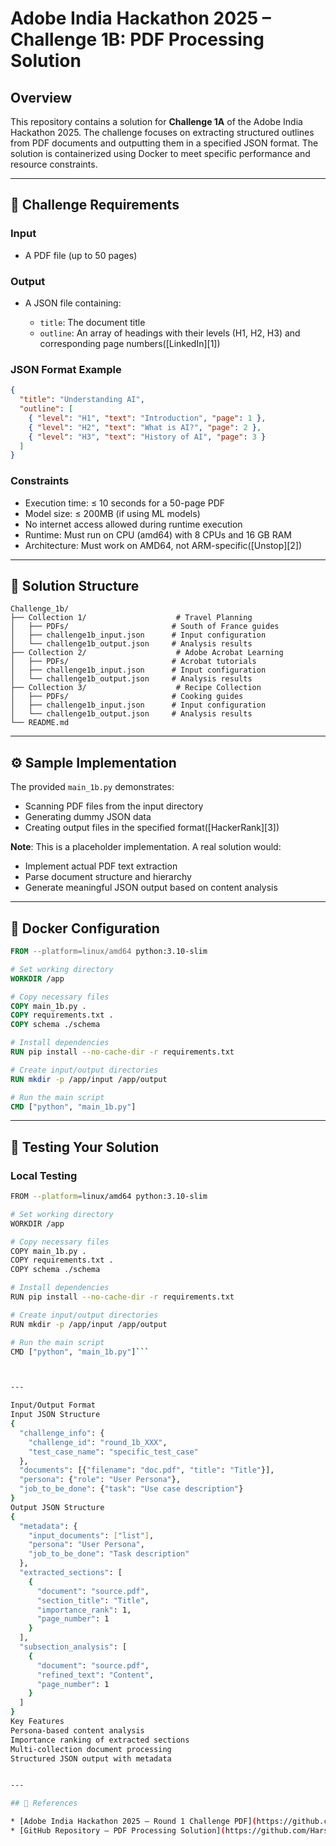 # Adobe India Hackathon 2025 – Challenge 1B: PDF Processing Solution

## Overview

This repository contains a solution for **Challenge 1A** of the Adobe India Hackathon 2025. The challenge focuses on extracting structured outlines from PDF documents and outputting them in a specified JSON format. The solution is containerized using Docker to meet specific performance and resource constraints.

---

## 🚀 Challenge Requirements

### Input

* A PDF file (up to 50 pages)

### Output

* A JSON file containing:

  * `title`: The document title
  * `outline`: An array of headings with their levels (H1, H2, H3) and corresponding page numbers([LinkedIn][1])

### JSON Format Example

```json
{
  "title": "Understanding AI",
  "outline": [
    { "level": "H1", "text": "Introduction", "page": 1 },
    { "level": "H2", "text": "What is AI?", "page": 2 },
    { "level": "H3", "text": "History of AI", "page": 3 }
  ]
}
```



### Constraints

* Execution time: ≤ 10 seconds for a 50-page PDF
* Model size: ≤ 200MB (if using ML models)
* No internet access allowed during runtime execution
* Runtime: Must run on CPU (amd64) with 8 CPUs and 16 GB RAM
* Architecture: Must work on AMD64, not ARM-specific([Unstop][2])

---

## 🧪 Solution Structure

```plaintext
Challenge_1b/
├── Collection 1/                    # Travel Planning
│   ├── PDFs/                       # South of France guides
│   ├── challenge1b_input.json      # Input configuration
│   └── challenge1b_output.json     # Analysis results
├── Collection 2/                    # Adobe Acrobat Learning
│   ├── PDFs/                       # Acrobat tutorials
│   ├── challenge1b_input.json      # Input configuration
│   └── challenge1b_output.json     # Analysis results
├── Collection 3/                    # Recipe Collection
│   ├── PDFs/                       # Cooking guides
│   ├── challenge1b_input.json      # Input configuration
│   └── challenge1b_output.json     # Analysis results
└── README.md
```



---

## ⚙️ Sample Implementation

The provided `main_1b.py` demonstrates:

* Scanning PDF files from the input directory
* Generating dummy JSON data
* Creating output files in the specified format([HackerRank][3])

**Note**: This is a placeholder implementation. A real solution would:

* Implement actual PDF text extraction
* Parse document structure and hierarchy
* Generate meaningful JSON output based on content analysis

---

## 🐳 Docker Configuration

```Dockerfile
FROM --platform=linux/amd64 python:3.10-slim

# Set working directory
WORKDIR /app

# Copy necessary files
COPY main_1b.py .
COPY requirements.txt .
COPY schema ./schema

# Install dependencies
RUN pip install --no-cache-dir -r requirements.txt

# Create input/output directories
RUN mkdir -p /app/input /app/output

# Run the main script
CMD ["python", "main_1b.py"]
```



---

## 🧪 Testing Your Solution

### Local Testing

```bash
FROM --platform=linux/amd64 python:3.10-slim

# Set working directory
WORKDIR /app

# Copy necessary files
COPY main_1b.py .
COPY requirements.txt .
COPY schema ./schema

# Install dependencies
RUN pip install --no-cache-dir -r requirements.txt

# Create input/output directories
RUN mkdir -p /app/input /app/output

# Run the main script
CMD ["python", "main_1b.py"]```



---

Input/Output Format
Input JSON Structure
{
  "challenge_info": {
    "challenge_id": "round_1b_XXX",
    "test_case_name": "specific_test_case"
  },
  "documents": [{"filename": "doc.pdf", "title": "Title"}],
  "persona": {"role": "User Persona"},
  "job_to_be_done": {"task": "Use case description"}
}
Output JSON Structure
{
  "metadata": {
    "input_documents": ["list"],
    "persona": "User Persona",
    "job_to_be_done": "Task description"
  },
  "extracted_sections": [
    {
      "document": "source.pdf",
      "section_title": "Title",
      "importance_rank": 1,
      "page_number": 1
    }
  ],
  "subsection_analysis": [
    {
      "document": "source.pdf",
      "refined_text": "Content",
      "page_number": 1
    }
  ]
}
Key Features
Persona-based content analysis
Importance ranking of extracted sections
Multi-collection document processing
Structured JSON output with metadata


---

## 📄 References

* [Adobe India Hackathon 2025 – Round 1 Challenge PDF](https://github.com/tanuj21497/Adobe_Hackathon_R1/blob/main/Round%201%20Challenge%20%281%29.pdf)
* [GitHub Repository – PDF Processing Solution](https://github.com/Harsha-47588/Adobe-India-Hackathon25/new/main/challenge_1a)
